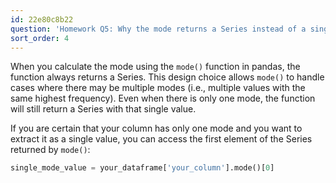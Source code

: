 ```yaml
---
id: 22e80c8b22
question: 'Homework Q5: Why the mode returns a Series instead of a single value?'
sort_order: 4
---
```


When you calculate the mode using the `mode()` function in pandas, the function always returns a Series. This design choice allows `mode()` to handle cases where there may be multiple modes (i.e., multiple values with the same highest frequency). Even when there is only one mode, the function will still return a Series with that single value.

If you are certain that your column has only one mode and you want to extract it as a single value, you can access the first element of the Series returned by `mode()`:

```python
single_mode_value = your_dataframe['your_column'].mode()[0]
```